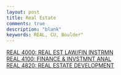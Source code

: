 ```yaml
---
layout: post
title: Real Estate
comments: true
description: "blank"
keywords: REAL, CU, Boulder"
---
```

<body>
	<div><a href="../pages/REAL-4000">REAL 4000: REAL EST LAW/FIN INSTRMN</a></div>
	<div><a href="../pages/REAL-4100">REAL 4100: FINANCE & INVSTMNT ANAL</a></div>
	<div><a href="../pages/REAL-4820">REAL 4820: REAL ESTATE DEVELOPMENT</a></div>
</body>